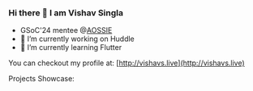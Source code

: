 ### Hi there 👋 I am Vishav Singla

- GSoC'24 mentee @[AOSSIE](https://github.com/AOSSIE-Org/Social-Street-Smart)
- 🔭 I’m currently working on Huddle 
- 🌱 I’m currently learning Flutter

You can checkout my profile at: [http://vishavs.live](http://vishavs.live)

Projects Showcase:

